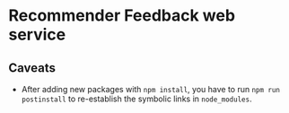 # Recommender Feedback web service

## Caveats

- After adding new packages with `npm install`, you have to run `npm run postinstall` to re-establish the symbolic links in `node_modules`.

